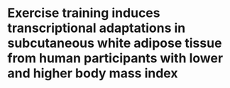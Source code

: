 # Exercise training induces transcriptional adaptations in subcutaneous white adipose tissue from human participants with lower and higher body mass index
